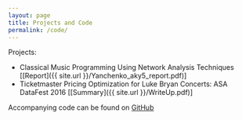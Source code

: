```yaml
---
layout: page
title: Projects and Code
permalink: /code/
---
```


Projects:
- Classical Music Programming Using Network Analysis Techniques [[Report]({{ site.url }}/Yanchenko_aky5_report.pdf)]
- Ticketmaster Pricing Optimization for Luke Bryan Concerts: ASA DataFest 2016 [[Summary]({{ site.url }}/WriteUp.pdf)]

Accompanying code can be found on [GitHub](https://github.com/aky4wn/)

